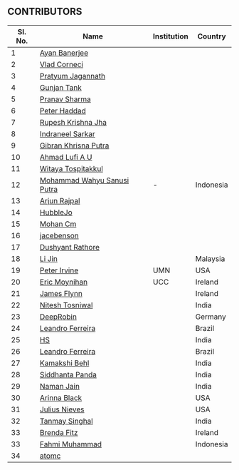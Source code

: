 ## CONTRIBUTORS

| Sl. No. | Name | Institution | Country |
| ------- | ---- | ----------- | ------- |
|1| [Ayan Banerjee](https://github.com/ayan-b) | | |
|2| [Vlad Corneci](https://github.com/asaltvld30) | | |
|3| [Pratyum Jagannath](https://github.com/pratyum) | | |
|4| [Gunjan Tank](https://github.com/gunjan01) | | |
|5| [Pranav Sharma](https://github.com/sharma-p) | | |
|6| [Peter Haddad](https://github.com/PeterHdd) | | |
|7| [Rupesh Krishna Jha](https://github.com/Rupeshiya) | | |
|8| [Indraneel Sarkar](https://github.com/sark01) | | |
|9| [Gibran Khrisna Putra](https://github.com/brantem) | | |
|10| [Ahmad Lufi A U](https://github.com/ahmadlufiau) | | |
|11| [Witaya Tospitakkul](https://github.com/wtospit) | | |
|12| [Mohammad Wahyu Sanusi Putra](https://github.com/waysp) | - | Indonesia |
|13| [Arjun Rajpal](https://github.com/arjunrajpal) | | |
|14| [HubbleJo](https://github.com/hubblejo) | | |
|15| [Mohan Cm](https://github.com/mohancm) | | |
|16| [jacebenson](https://github.com/jacebenson) | | |
|17| [Dushyant Rathore](https://github.com/dushyantRathore) | | |
|18| [Li Jin](https://github.com/sljtheultima) | |Malaysia|
|19| [Peter Irvine](https://github.com/peirvine) | UMN | USA |
|20| [Eric Moynihan](https://github.com/TooFiveFive) | UCC | Ireland |
|21| [James Flynn](https://github.com/james-flynn-ie) | | Ireland |
|22| [Nitesh Tosniwal](https://github.com/sudonitesh) | | India |
|23| [DeepRobin](https://github.com/deeprobin) | | Germany |
|24| [Leandro Ferreira](https://github.com/leofls) | | Brazil |
|25| [HS](https://github.com/harsharinivas) | | India |
|26| [Leandro Ferreira](https://github.com/leofls) | | Brazil |
|27| [Kamakshi Behl](https://github.com/kamakshibehl) | | India |
|28| [Siddhanta Panda](https://github.com/siddhantapanda77) | | India |
|29| [Naman Jain](https://github.com/namanjain323232) | | India | 
|30| [Arinna Black](https://github.com/ArinnaBee) | | USA |
|31| [Julius Nieves](https://github.com/Julz4455) | | USA |
|32| [Tanmay Singhal](https://github.com/tanmaysinghal98) | | India |
|33| [Brenda Fitz](https://github.com/brenda-fitz) | | Ireland |
|33| [Fahmi Muhammad](https://github.com/fahmimuh) | | Indonesia |
|34| [atomc](https://github.com/AtoMc) | | |

